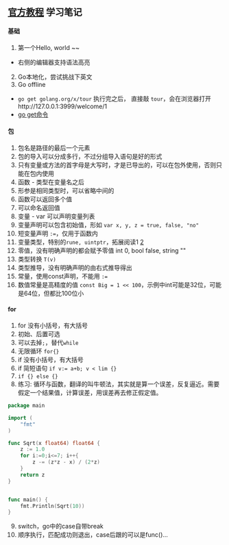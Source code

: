 ## [官方教程](https://tour.golang.org/welcome/1) 学习笔记
#### 基础
1. 第一个Hello, world ~~ 
  * 右侧的编辑器支持语法高亮
2. Go本地化，尝试挑战下英文
3. Go offline
  * `go get golang.org/x/tour` 执行完之后， 直接敲 `tour`，会在浏览器打开http://127.0.0.1:3999/welcome/1
  * [go get命令](http://c.biancheng.net/view/123.html) 
#### 包
1. 包名是路径的最后一个元素
2. 包的导入可以分成多行，不过分组导入语句是好的形式
3. 只有变量或方法的首字母是大写时，才是已导出的，可以在包外使用，否则只能在包内使用
4. 函数 - 类型在变量名之后
5. 形参是相同类型时，可以省略中间的
6. 函数可以返回多个值
7. 可以命名返回值
8. 变量 - var 可以声明变量列表
9. 变量声明可以包含初始值，形如 `var x, y, z = true, false, "no"`
10. 短变量声明 `:=`，仅用于函数内
11. 变量类型，特别的`rune, uintptr`，拓展阅读1 [2](https://golangbyexample.com/understanding-uintptr-golang/)
12. 零值，没有明确声明的都会赋予零值 int 0, bool false, string ""
13. 类型转换 `T(v)`
14. 类型推导，没有明确声明的由右式推导得出
15. 常量，使用const声明，不能用 `:=`
16. 数值常量是高精度的值 `const Big = 1 << 100`，示例中int可能是32位，可能是64位，但都比100位小

#### for
1. for 没有小括号，有大括号
2. 初始、后置可选
3. 可以去掉`;`，替代`while`
4. 无限循环 `for{}`
5. if 没有小括号，有大括号
6. if 简短语句 `if v:= a+b; v < lim {}`
7. `if {} else {}`
8. 练习: 循环与函数，翻译的叫牛顿法，其实就是算一个误差，反复逼近。需要假定一个结果值，计算误差，用误差再去修正假定值。
```go
package main

import (
	"fmt"
)

func Sqrt(x float64) float64 {
	z := 1.0
	for i:=0;i<=7; i++{
		z -= (z*z - x) / (2*z)
	}
	return z
}


func main() {
	fmt.Println(Sqrt(10))
}
```
9. switch，go中的case自带break
10. 顺序执行，匹配成功则退出，case后跟的可以是func()...